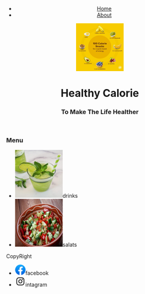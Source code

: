 <!DOCTYPE html>
<html lang="en">
<head>
    <meta charset="UTF-8">
    <meta http-equiv="X-UA-Compatible" content="IE=edge">
    <meta name="viewport" content="width=device-width, initial-scale=1.0">
    <title>Home</title>
</head>
<body>
    <header>
        <nav>
           <ul>
          <li><a href="./index.html">Home</a></li>
           <li><a href= "./about.html">About</a></li>
           </ul>
        </nav>
        <img src="./100-Calories-Snacks.jpg" alt="HTML5 Icon" width="128" height="128">
        <h1> Healthy Calorie </h1>
        <h3>To Make The Life Healther</h3>
    </header>
<main>
   <h3>Menu</h3>
    <ul>
     <li><img src="./Mint-Lemonade-TheTravelBite.com-16-scaled-735x980.jpg" alt="HTML5 Icon" width="128" height="128">drinks</li>
     <li><img src="./9bb8c0628fb1f1f2ac58608c1988802e_w750_h500.jpg" alt="HTML5 Icon" width="128" height="128">salats</li>


   </ul>


</main>
<footer>
   <span>CopyRight</span>
   <br>
   <ul>
   <li><img src="./2021_Facebook_icon.svg.png" alt="HTML5 Icon" width="28" height="28">facebook</li>
   <li><img src="./367769.png" alt="HTML5 Icon" width="28" height="28">intagram</li>
 </ul>
</footer>
</body>
</html>
